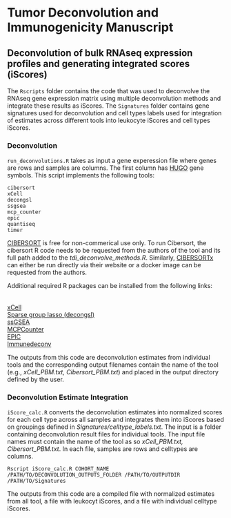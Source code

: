 # Tumor Deconvolution and Immunogenicity Manuscript
## Deconvolution of bulk RNAseq expression profiles and generating integrated scores (iScores)
The ```Rscripts``` folder contains the code that was used to deconvolve the RNAseq gene expression matrix using multiple deconvolution methods and integrate these results as iScores. The ```Signatures``` folder contains gene signatures used for deconvolution and cell types labels used for integration of estimates across different tools into leukocyte iScores and cell types iScores.

### Deconvolution
```run_deconvolutions.R``` takes as input a gene experession file where genes are rows and samples are columns. The first column has [HUGO](https://www.genenames.org/) gene symbols. This script implements the following tools:

```
cibersort
xCell
decongsl
ssgsea
mcp_counter
epic
quantiseq
timer
```
[CIBERSORT](https://cibersort.stanford.edu/) is free for non-commerical use only. To run Cibersort, the cibersort R code needs to be requested from the authors of the tool and its full path added to the *tdi_deconvolve_methods.R*. Similarly, [CIBERSORTx](https://cibersortx.stanford.edu) can either be run directly via their website or a docker image can be requested from the authors.

Additional required R packages can be installed from the following links:

######
[xCell](http://xcell.ucsf.edu/)\
[Sparse group lasso (decongsl)](https://github.com/drisso/deconsgl)\
[ssGSEA](https://bioconductor.org/packages/release/bioc/html/GSVA.html)\
[MCPCounter](https://github.com/ebecht/MCPcounter)\
[EPIC](https://github.com/GfellerLab/EPIC)\
[Immunedeconv](https://github.com/omnideconv/immunedeconv/)

The outputs from this code are deconvolution estimates from individual tools and the corresponding output filenames contain the name of the tool  (e.g., *xCell_PBM.txt, Cibersort_PBM.txt*) and placed in the output directory defined by the user.


### Deconvolution Estimate Integration

```iScore_calc.R``` converts the deconvolution estimates into normalized scores for each cell type across all samples and integrates them into iScores based on groupings defined in *Signatures/celltype_labels.txt*. The input is a folder containing deconvolution result files for individual tools. The input file names must contain the name of the tool as so *xCell_PBM.txt, Cibersort_PBM.txt*. In each file, samples are rows and celltypes are columns. 

```
Rscript iScore_calc.R COHORT_NAME /PATH/TO/DECONVOLUTION_OUTPUTS_FOLDER /PATH/TO/OUTPUTDIR /PATH/TO/Signatures
```

The outputs from this code are a compiled file with normalized estimates from all tool, a file with leukocyt iScores, and a file with individual celltype iScores.




